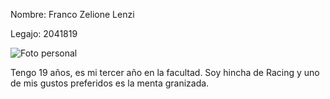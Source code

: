Nombre: Franco Zelione Lenzi

Legajo: 2041819

![Foto personal](https://user-images.githubusercontent.com/123510785/230700791-35239eb0-339b-497a-a938-376c8ed90dc0.jpeg)

Tengo 19 años, es mi tercer año en la facultad. Soy hincha de Racing y uno de mis gustos preferidos es la menta granizada.

